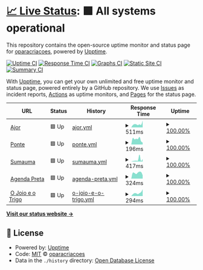 # [📈 Live Status](https://oparacriacoes.github.io/upptime): <!--live status--> **🟩 All systems operational**

This repository contains the open-source uptime monitor and status page for [oparacriacoes](https://oparacriacoes.github.io/upptime), powered by [Upptime](https://github.com/upptime/upptime).

[![Uptime CI](https://github.com/oparacriacoes/upptime/workflows/Uptime%20CI/badge.svg)](https://github.com/oparacriacoes/upptime/actions?query=workflow%3A%22Uptime+CI%22)
[![Response Time CI](https://github.com/oparacriacoes/upptime/workflows/Response%20Time%20CI/badge.svg)](https://github.com/oparacriacoes/upptime/actions?query=workflow%3A%22Response+Time+CI%22)
[![Graphs CI](https://github.com/oparacriacoes/upptime/workflows/Graphs%20CI/badge.svg)](https://github.com/oparacriacoes/upptime/actions?query=workflow%3A%22Graphs+CI%22)
[![Static Site CI](https://github.com/oparacriacoes/upptime/workflows/Static%20Site%20CI/badge.svg)](https://github.com/oparacriacoes/upptime/actions?query=workflow%3A%22Static+Site+CI%22)
[![Summary CI](https://github.com/oparacriacoes/upptime/workflows/Summary%20CI/badge.svg)](https://github.com/oparacriacoes/upptime/actions?query=workflow%3A%22Summary+CI%22)

With [Upptime](https://upptime.js.org), you can get your own unlimited and free uptime monitor and status page, powered entirely by a GitHub repository. We use [Issues](https://github.com/oparacriacoes/upptime/issues) as incident reports, [Actions](https://github.com/oparacriacoes/upptime/actions) as uptime monitors, and [Pages](https://oparacriacoes.github.io/upptime) for the status page.

<!--start: status pages-->
<!-- This summary is generated by Upptime (https://github.com/upptime/upptime) -->
<!-- Do not edit this manually, your changes will be overwritten -->
<!-- prettier-ignore -->
| URL | Status | History | Response Time | Uptime |
| --- | ------ | ------- | ------------- | ------ |
| <img alt="" src="https://icons.duckduckgo.com/ip3/www.ajor.org.br.ico" height="13"> [Ajor](https://www.ajor.org.br) | 🟩 Up | [ajor.yml](https://github.com/oparacriacoes/upptime/commits/HEAD/history/ajor.yml) | <details><summary><img alt="Response time graph" src="./graphs/ajor/response-time-week.png" height="20"> 511ms</summary><br><a href="https://oparacriacoes.github.io/upptime/history/ajor"><img alt="Response time 626" src="https://img.shields.io/endpoint?url=https%3A%2F%2Fraw.githubusercontent.com%2Foparacriacoes%2Fupptime%2FHEAD%2Fapi%2Fajor%2Fresponse-time.json"></a><br><a href="https://oparacriacoes.github.io/upptime/history/ajor"><img alt="24-hour response time 1036" src="https://img.shields.io/endpoint?url=https%3A%2F%2Fraw.githubusercontent.com%2Foparacriacoes%2Fupptime%2FHEAD%2Fapi%2Fajor%2Fresponse-time-day.json"></a><br><a href="https://oparacriacoes.github.io/upptime/history/ajor"><img alt="7-day response time 511" src="https://img.shields.io/endpoint?url=https%3A%2F%2Fraw.githubusercontent.com%2Foparacriacoes%2Fupptime%2FHEAD%2Fapi%2Fajor%2Fresponse-time-week.json"></a><br><a href="https://oparacriacoes.github.io/upptime/history/ajor"><img alt="30-day response time 518" src="https://img.shields.io/endpoint?url=https%3A%2F%2Fraw.githubusercontent.com%2Foparacriacoes%2Fupptime%2FHEAD%2Fapi%2Fajor%2Fresponse-time-month.json"></a><br><a href="https://oparacriacoes.github.io/upptime/history/ajor"><img alt="1-year response time 626" src="https://img.shields.io/endpoint?url=https%3A%2F%2Fraw.githubusercontent.com%2Foparacriacoes%2Fupptime%2FHEAD%2Fapi%2Fajor%2Fresponse-time-year.json"></a></details> | <details><summary><a href="https://oparacriacoes.github.io/upptime/history/ajor">100.00%</a></summary><a href="https://oparacriacoes.github.io/upptime/history/ajor"><img alt="All-time uptime 100.00%" src="https://img.shields.io/endpoint?url=https%3A%2F%2Fraw.githubusercontent.com%2Foparacriacoes%2Fupptime%2FHEAD%2Fapi%2Fajor%2Fuptime.json"></a><br><a href="https://oparacriacoes.github.io/upptime/history/ajor"><img alt="24-hour uptime 100.00%" src="https://img.shields.io/endpoint?url=https%3A%2F%2Fraw.githubusercontent.com%2Foparacriacoes%2Fupptime%2FHEAD%2Fapi%2Fajor%2Fuptime-day.json"></a><br><a href="https://oparacriacoes.github.io/upptime/history/ajor"><img alt="7-day uptime 100.00%" src="https://img.shields.io/endpoint?url=https%3A%2F%2Fraw.githubusercontent.com%2Foparacriacoes%2Fupptime%2FHEAD%2Fapi%2Fajor%2Fuptime-week.json"></a><br><a href="https://oparacriacoes.github.io/upptime/history/ajor"><img alt="30-day uptime 100.00%" src="https://img.shields.io/endpoint?url=https%3A%2F%2Fraw.githubusercontent.com%2Foparacriacoes%2Fupptime%2FHEAD%2Fapi%2Fajor%2Fuptime-month.json"></a><br><a href="https://oparacriacoes.github.io/upptime/history/ajor"><img alt="1-year uptime 100.00%" src="https://img.shields.io/endpoint?url=https%3A%2F%2Fraw.githubusercontent.com%2Foparacriacoes%2Fupptime%2FHEAD%2Fapi%2Fajor%2Fuptime-year.json"></a></details>
| <img alt="" src="https://icons.duckduckgo.com/ip3/ponte.org.ico" height="13"> [Ponte](https://ponte.org) | 🟩 Up | [ponte.yml](https://github.com/oparacriacoes/upptime/commits/HEAD/history/ponte.yml) | <details><summary><img alt="Response time graph" src="./graphs/ponte/response-time-week.png" height="20"> 196ms</summary><br><a href="https://oparacriacoes.github.io/upptime/history/ponte"><img alt="Response time 197" src="https://img.shields.io/endpoint?url=https%3A%2F%2Fraw.githubusercontent.com%2Foparacriacoes%2Fupptime%2FHEAD%2Fapi%2Fponte%2Fresponse-time.json"></a><br><a href="https://oparacriacoes.github.io/upptime/history/ponte"><img alt="24-hour response time 70" src="https://img.shields.io/endpoint?url=https%3A%2F%2Fraw.githubusercontent.com%2Foparacriacoes%2Fupptime%2FHEAD%2Fapi%2Fponte%2Fresponse-time-day.json"></a><br><a href="https://oparacriacoes.github.io/upptime/history/ponte"><img alt="7-day response time 196" src="https://img.shields.io/endpoint?url=https%3A%2F%2Fraw.githubusercontent.com%2Foparacriacoes%2Fupptime%2FHEAD%2Fapi%2Fponte%2Fresponse-time-week.json"></a><br><a href="https://oparacriacoes.github.io/upptime/history/ponte"><img alt="30-day response time 222" src="https://img.shields.io/endpoint?url=https%3A%2F%2Fraw.githubusercontent.com%2Foparacriacoes%2Fupptime%2FHEAD%2Fapi%2Fponte%2Fresponse-time-month.json"></a><br><a href="https://oparacriacoes.github.io/upptime/history/ponte"><img alt="1-year response time 197" src="https://img.shields.io/endpoint?url=https%3A%2F%2Fraw.githubusercontent.com%2Foparacriacoes%2Fupptime%2FHEAD%2Fapi%2Fponte%2Fresponse-time-year.json"></a></details> | <details><summary><a href="https://oparacriacoes.github.io/upptime/history/ponte">100.00%</a></summary><a href="https://oparacriacoes.github.io/upptime/history/ponte"><img alt="All-time uptime 100.00%" src="https://img.shields.io/endpoint?url=https%3A%2F%2Fraw.githubusercontent.com%2Foparacriacoes%2Fupptime%2FHEAD%2Fapi%2Fponte%2Fuptime.json"></a><br><a href="https://oparacriacoes.github.io/upptime/history/ponte"><img alt="24-hour uptime 100.00%" src="https://img.shields.io/endpoint?url=https%3A%2F%2Fraw.githubusercontent.com%2Foparacriacoes%2Fupptime%2FHEAD%2Fapi%2Fponte%2Fuptime-day.json"></a><br><a href="https://oparacriacoes.github.io/upptime/history/ponte"><img alt="7-day uptime 100.00%" src="https://img.shields.io/endpoint?url=https%3A%2F%2Fraw.githubusercontent.com%2Foparacriacoes%2Fupptime%2FHEAD%2Fapi%2Fponte%2Fuptime-week.json"></a><br><a href="https://oparacriacoes.github.io/upptime/history/ponte"><img alt="30-day uptime 100.00%" src="https://img.shields.io/endpoint?url=https%3A%2F%2Fraw.githubusercontent.com%2Foparacriacoes%2Fupptime%2FHEAD%2Fapi%2Fponte%2Fuptime-month.json"></a><br><a href="https://oparacriacoes.github.io/upptime/history/ponte"><img alt="1-year uptime 100.00%" src="https://img.shields.io/endpoint?url=https%3A%2F%2Fraw.githubusercontent.com%2Foparacriacoes%2Fupptime%2FHEAD%2Fapi%2Fponte%2Fuptime-year.json"></a></details>
| <img alt="" src="https://icons.duckduckgo.com/ip3/sumauma.com.ico" height="13"> [Sumauma](https://sumauma.com) | 🟩 Up | [sumauma.yml](https://github.com/oparacriacoes/upptime/commits/HEAD/history/sumauma.yml) | <details><summary><img alt="Response time graph" src="./graphs/sumauma/response-time-week.png" height="20"> 417ms</summary><br><a href="https://oparacriacoes.github.io/upptime/history/sumauma"><img alt="Response time 323" src="https://img.shields.io/endpoint?url=https%3A%2F%2Fraw.githubusercontent.com%2Foparacriacoes%2Fupptime%2FHEAD%2Fapi%2Fsumauma%2Fresponse-time.json"></a><br><a href="https://oparacriacoes.github.io/upptime/history/sumauma"><img alt="24-hour response time 571" src="https://img.shields.io/endpoint?url=https%3A%2F%2Fraw.githubusercontent.com%2Foparacriacoes%2Fupptime%2FHEAD%2Fapi%2Fsumauma%2Fresponse-time-day.json"></a><br><a href="https://oparacriacoes.github.io/upptime/history/sumauma"><img alt="7-day response time 417" src="https://img.shields.io/endpoint?url=https%3A%2F%2Fraw.githubusercontent.com%2Foparacriacoes%2Fupptime%2FHEAD%2Fapi%2Fsumauma%2Fresponse-time-week.json"></a><br><a href="https://oparacriacoes.github.io/upptime/history/sumauma"><img alt="30-day response time 277" src="https://img.shields.io/endpoint?url=https%3A%2F%2Fraw.githubusercontent.com%2Foparacriacoes%2Fupptime%2FHEAD%2Fapi%2Fsumauma%2Fresponse-time-month.json"></a><br><a href="https://oparacriacoes.github.io/upptime/history/sumauma"><img alt="1-year response time 323" src="https://img.shields.io/endpoint?url=https%3A%2F%2Fraw.githubusercontent.com%2Foparacriacoes%2Fupptime%2FHEAD%2Fapi%2Fsumauma%2Fresponse-time-year.json"></a></details> | <details><summary><a href="https://oparacriacoes.github.io/upptime/history/sumauma">100.00%</a></summary><a href="https://oparacriacoes.github.io/upptime/history/sumauma"><img alt="All-time uptime 100.00%" src="https://img.shields.io/endpoint?url=https%3A%2F%2Fraw.githubusercontent.com%2Foparacriacoes%2Fupptime%2FHEAD%2Fapi%2Fsumauma%2Fuptime.json"></a><br><a href="https://oparacriacoes.github.io/upptime/history/sumauma"><img alt="24-hour uptime 100.00%" src="https://img.shields.io/endpoint?url=https%3A%2F%2Fraw.githubusercontent.com%2Foparacriacoes%2Fupptime%2FHEAD%2Fapi%2Fsumauma%2Fuptime-day.json"></a><br><a href="https://oparacriacoes.github.io/upptime/history/sumauma"><img alt="7-day uptime 100.00%" src="https://img.shields.io/endpoint?url=https%3A%2F%2Fraw.githubusercontent.com%2Foparacriacoes%2Fupptime%2FHEAD%2Fapi%2Fsumauma%2Fuptime-week.json"></a><br><a href="https://oparacriacoes.github.io/upptime/history/sumauma"><img alt="30-day uptime 100.00%" src="https://img.shields.io/endpoint?url=https%3A%2F%2Fraw.githubusercontent.com%2Foparacriacoes%2Fupptime%2FHEAD%2Fapi%2Fsumauma%2Fuptime-month.json"></a><br><a href="https://oparacriacoes.github.io/upptime/history/sumauma"><img alt="1-year uptime 100.00%" src="https://img.shields.io/endpoint?url=https%3A%2F%2Fraw.githubusercontent.com%2Foparacriacoes%2Fupptime%2FHEAD%2Fapi%2Fsumauma%2Fuptime-year.json"></a></details>
| <img alt="" src="https://icons.duckduckgo.com/ip3/agendapreta.com.ico" height="13"> [Agenda Preta](https://agendapreta.com) | 🟩 Up | [agenda-preta.yml](https://github.com/oparacriacoes/upptime/commits/HEAD/history/agenda-preta.yml) | <details><summary><img alt="Response time graph" src="./graphs/agenda-preta/response-time-week.png" height="20"> 324ms</summary><br><a href="https://oparacriacoes.github.io/upptime/history/agenda-preta"><img alt="Response time 363" src="https://img.shields.io/endpoint?url=https%3A%2F%2Fraw.githubusercontent.com%2Foparacriacoes%2Fupptime%2FHEAD%2Fapi%2Fagenda-preta%2Fresponse-time.json"></a><br><a href="https://oparacriacoes.github.io/upptime/history/agenda-preta"><img alt="24-hour response time 192" src="https://img.shields.io/endpoint?url=https%3A%2F%2Fraw.githubusercontent.com%2Foparacriacoes%2Fupptime%2FHEAD%2Fapi%2Fagenda-preta%2Fresponse-time-day.json"></a><br><a href="https://oparacriacoes.github.io/upptime/history/agenda-preta"><img alt="7-day response time 324" src="https://img.shields.io/endpoint?url=https%3A%2F%2Fraw.githubusercontent.com%2Foparacriacoes%2Fupptime%2FHEAD%2Fapi%2Fagenda-preta%2Fresponse-time-week.json"></a><br><a href="https://oparacriacoes.github.io/upptime/history/agenda-preta"><img alt="30-day response time 347" src="https://img.shields.io/endpoint?url=https%3A%2F%2Fraw.githubusercontent.com%2Foparacriacoes%2Fupptime%2FHEAD%2Fapi%2Fagenda-preta%2Fresponse-time-month.json"></a><br><a href="https://oparacriacoes.github.io/upptime/history/agenda-preta"><img alt="1-year response time 363" src="https://img.shields.io/endpoint?url=https%3A%2F%2Fraw.githubusercontent.com%2Foparacriacoes%2Fupptime%2FHEAD%2Fapi%2Fagenda-preta%2Fresponse-time-year.json"></a></details> | <details><summary><a href="https://oparacriacoes.github.io/upptime/history/agenda-preta">100.00%</a></summary><a href="https://oparacriacoes.github.io/upptime/history/agenda-preta"><img alt="All-time uptime 99.99%" src="https://img.shields.io/endpoint?url=https%3A%2F%2Fraw.githubusercontent.com%2Foparacriacoes%2Fupptime%2FHEAD%2Fapi%2Fagenda-preta%2Fuptime.json"></a><br><a href="https://oparacriacoes.github.io/upptime/history/agenda-preta"><img alt="24-hour uptime 100.00%" src="https://img.shields.io/endpoint?url=https%3A%2F%2Fraw.githubusercontent.com%2Foparacriacoes%2Fupptime%2FHEAD%2Fapi%2Fagenda-preta%2Fuptime-day.json"></a><br><a href="https://oparacriacoes.github.io/upptime/history/agenda-preta"><img alt="7-day uptime 100.00%" src="https://img.shields.io/endpoint?url=https%3A%2F%2Fraw.githubusercontent.com%2Foparacriacoes%2Fupptime%2FHEAD%2Fapi%2Fagenda-preta%2Fuptime-week.json"></a><br><a href="https://oparacriacoes.github.io/upptime/history/agenda-preta"><img alt="30-day uptime 100.00%" src="https://img.shields.io/endpoint?url=https%3A%2F%2Fraw.githubusercontent.com%2Foparacriacoes%2Fupptime%2FHEAD%2Fapi%2Fagenda-preta%2Fuptime-month.json"></a><br><a href="https://oparacriacoes.github.io/upptime/history/agenda-preta"><img alt="1-year uptime 99.99%" src="https://img.shields.io/endpoint?url=https%3A%2F%2Fraw.githubusercontent.com%2Foparacriacoes%2Fupptime%2FHEAD%2Fapi%2Fagenda-preta%2Fuptime-year.json"></a></details>
| <img alt="" src="https://icons.duckduckgo.com/ip3/ojoioeotrigo.com.br.ico" height="13"> [O Joio e o Trigo](https://ojoioeotrigo.com.br/) | 🟩 Up | [o-joio-e-o-trigo.yml](https://github.com/oparacriacoes/upptime/commits/HEAD/history/o-joio-e-o-trigo.yml) | <details><summary><img alt="Response time graph" src="./graphs/o-joio-e-o-trigo/response-time-week.png" height="20"> 294ms</summary><br><a href="https://oparacriacoes.github.io/upptime/history/o-joio-e-o-trigo"><img alt="Response time 337" src="https://img.shields.io/endpoint?url=https%3A%2F%2Fraw.githubusercontent.com%2Foparacriacoes%2Fupptime%2FHEAD%2Fapi%2Fo-joio-e-o-trigo%2Fresponse-time.json"></a><br><a href="https://oparacriacoes.github.io/upptime/history/o-joio-e-o-trigo"><img alt="24-hour response time 615" src="https://img.shields.io/endpoint?url=https%3A%2F%2Fraw.githubusercontent.com%2Foparacriacoes%2Fupptime%2FHEAD%2Fapi%2Fo-joio-e-o-trigo%2Fresponse-time-day.json"></a><br><a href="https://oparacriacoes.github.io/upptime/history/o-joio-e-o-trigo"><img alt="7-day response time 294" src="https://img.shields.io/endpoint?url=https%3A%2F%2Fraw.githubusercontent.com%2Foparacriacoes%2Fupptime%2FHEAD%2Fapi%2Fo-joio-e-o-trigo%2Fresponse-time-week.json"></a><br><a href="https://oparacriacoes.github.io/upptime/history/o-joio-e-o-trigo"><img alt="30-day response time 270" src="https://img.shields.io/endpoint?url=https%3A%2F%2Fraw.githubusercontent.com%2Foparacriacoes%2Fupptime%2FHEAD%2Fapi%2Fo-joio-e-o-trigo%2Fresponse-time-month.json"></a><br><a href="https://oparacriacoes.github.io/upptime/history/o-joio-e-o-trigo"><img alt="1-year response time 337" src="https://img.shields.io/endpoint?url=https%3A%2F%2Fraw.githubusercontent.com%2Foparacriacoes%2Fupptime%2FHEAD%2Fapi%2Fo-joio-e-o-trigo%2Fresponse-time-year.json"></a></details> | <details><summary><a href="https://oparacriacoes.github.io/upptime/history/o-joio-e-o-trigo">100.00%</a></summary><a href="https://oparacriacoes.github.io/upptime/history/o-joio-e-o-trigo"><img alt="All-time uptime 100.00%" src="https://img.shields.io/endpoint?url=https%3A%2F%2Fraw.githubusercontent.com%2Foparacriacoes%2Fupptime%2FHEAD%2Fapi%2Fo-joio-e-o-trigo%2Fuptime.json"></a><br><a href="https://oparacriacoes.github.io/upptime/history/o-joio-e-o-trigo"><img alt="24-hour uptime 100.00%" src="https://img.shields.io/endpoint?url=https%3A%2F%2Fraw.githubusercontent.com%2Foparacriacoes%2Fupptime%2FHEAD%2Fapi%2Fo-joio-e-o-trigo%2Fuptime-day.json"></a><br><a href="https://oparacriacoes.github.io/upptime/history/o-joio-e-o-trigo"><img alt="7-day uptime 100.00%" src="https://img.shields.io/endpoint?url=https%3A%2F%2Fraw.githubusercontent.com%2Foparacriacoes%2Fupptime%2FHEAD%2Fapi%2Fo-joio-e-o-trigo%2Fuptime-week.json"></a><br><a href="https://oparacriacoes.github.io/upptime/history/o-joio-e-o-trigo"><img alt="30-day uptime 100.00%" src="https://img.shields.io/endpoint?url=https%3A%2F%2Fraw.githubusercontent.com%2Foparacriacoes%2Fupptime%2FHEAD%2Fapi%2Fo-joio-e-o-trigo%2Fuptime-month.json"></a><br><a href="https://oparacriacoes.github.io/upptime/history/o-joio-e-o-trigo"><img alt="1-year uptime 100.00%" src="https://img.shields.io/endpoint?url=https%3A%2F%2Fraw.githubusercontent.com%2Foparacriacoes%2Fupptime%2FHEAD%2Fapi%2Fo-joio-e-o-trigo%2Fuptime-year.json"></a></details>

<!--end: status pages-->

[**Visit our status website →**](https://oparacriacoes.github.io/upptime)

## 📄 License

- Powered by: [Upptime](https://github.com/upptime/upptime)
- Code: [MIT](./LICENSE) © [oparacriacoes](https://oparacriacoes.github.io/upptime)
- Data in the `./history` directory: [Open Database License](https://opendatacommons.org/licenses/odbl/1-0/)

